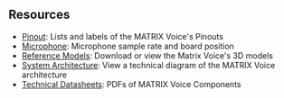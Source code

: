 ## Resources

- [Pinout](/matrix-voice/resources/pinout.md): Lists and labels of the MATRIX Voice's Pinouts
- [Microphone](/matrix-voice/resources/microphone.md): Microphone sample rate and board position
- [Reference Models](/matrix-voice/resources/reference-models.md): Download or view the Matrix Voice's 3D models
- [System Architecture](/matrix-voice/resources/system-architecture.md): View a technical diagram of the MATRIX Voice architecture
- [Technical Datasheets](/matrix-voice/resources/technical-datasheets.md): PDFs of MATRIX Voice Components